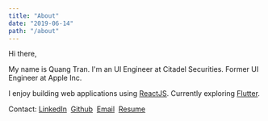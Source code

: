 ```yaml
---
title: "About"
date: "2019-06-14"
path: "/about"
---
```


Hi there,

My name is Quang Tran. I'm an UI Engineer at Citadel Securities. Former UI Engineer at Apple Inc.

I enjoy building web applications using [ReactJS](https://reactjs.org). Currently exploring [Flutter](https://flutter.dev/).

Contact:
[LinkedIn](https://www.linkedin.com/in/quangta93/)&nbsp;
[Github](https://www.github.com/quangta93/)&nbsp;
[Email](mailto:quangta93@gmail.com)&nbsp;
<a href="/Resume_QuangTran.pdf" target="_blank">Resume</a>
